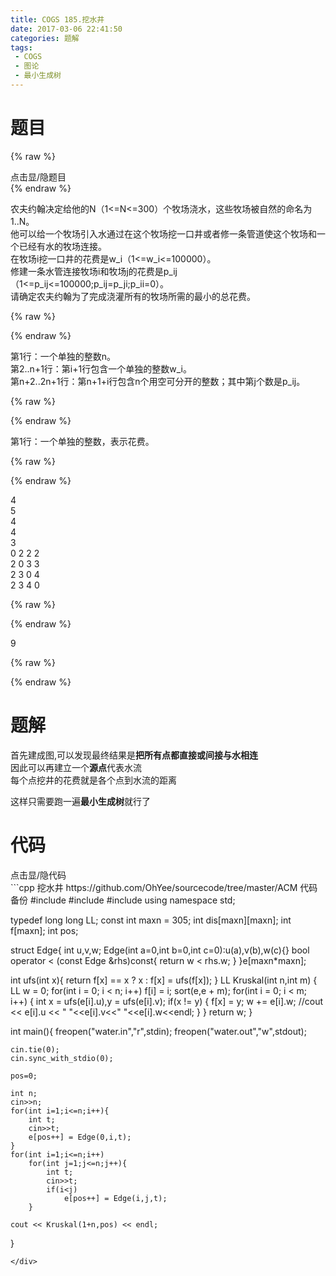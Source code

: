 ```yaml
---
title: COGS 185.挖水井
date: 2017-03-06 22:41:50
categories: 题解
tags:
 - COGS
 - 图论
 - 最小生成树
---
```


# 题目
{% raw %}
<div><div class="fold_hider"><div class="close hider_title">点击显/隐题目</div></div><div class="fold">
    <div class="oj">   
        <div class="part" title="Description">
{% endraw %}

农夫约翰决定给他的N（1<=N<=300）个牧场浇水，这些牧场被自然的命名为1..N。  
他可以给一个牧场引入水通过在这个牧场挖一口井或者修一条管道使这个牧场和一个已经有水的牧场连接。  
在牧场i挖一口井的花费是w_i（1<=w_i<=100000）。  
修建一条水管连接牧场i和牧场j的花费是p_ij（1<=p_ij<=100000;p_ij=p_ji;p_ii=0）。   
请确定农夫约翰为了完成浇灌所有的牧场所需的最小的总花费。  

{% raw %}
        </div>
        <div class="part" title="Input">
{% endraw %}
  
第1行：一个单独的整数n。  
第2..n+1行：第i+1行包含一个单独的整数w_i。  
第n+2..2n+1行：第n+1+i行包含n个用空可分开的整数；其中第j个数是p_ij。  

{% raw %}
        </div>
        <div class="part" title="Output">
{% endraw %}
  
第1行：一个单独的整数，表示花费。  

{% raw %}
        </div>
        <div class="samp">
            <div class="clear"></div>
            <div class="input part" title="Sample Input">
{% endraw %}

4  
5  
4  
4  
3  
0 2 2 2  
2 0 3 3  
2 3 0 4  
2 3 4 0  

{% raw %}
            </div>
            <div class="output part" title="Sample Output">
{% endraw %}

9

{% raw %}
            </div>
            <div class="clear"></div>
        </div>
    </div>
</div></div>
{% endraw %}

<!--more-->
# 题解

首先建成图,可以发现最终结果是**把所有点都直接或间接与水相连**  
因此可以再建立一个**源点**代表水流  
每个点挖井的花费就是各个点到水流的距离  

这样只需要跑一遍**最小生成树**就行了  


# 代码
<div><div class="fold_hider"><div class="close hider_title">点击显/隐代码</div></div><div class="fold">```cpp 挖水井 https://github.com/OhYee/sourcecode/tree/master/ACM 代码备份
#include <cstdio>
#include <iostream>
#include <algorithm>
using namespace std;
 
typedef long long LL;
const int maxn = 305;
int dis[maxn][maxn];
int f[maxn];
int pos;
 
struct Edge{
    int u,v,w;
    Edge(int a=0,int b=0,int c=0):u(a),v(b),w(c){}
    bool operator < (const Edge &rhs)const{
        return w < rhs.w;
    }
}e[maxn*maxn];
 
int ufs(int x){
    return f[x] == x ? x : f[x] = ufs(f[x]); 
} 
LL Kruskal(int n,int m) {
    LL w = 0;
    for(int i = 0; i < n; i++)
        f[i] = i;
    sort(e,e + m);
    for(int i = 0; i < m; i++) {
        int x = ufs(e[i].u),y = ufs(e[i].v);
        if(x != y) {
            f[x] = y;
            w += e[i].w;
            //cout << e[i].u << " "<<e[i].v<<"  "<<e[i].w<<endl;
        }
    }
    return w;
}
 
int main(){
    freopen("water.in","r",stdin);
    freopen("water.out","w",stdout);
     
    cin.tie(0);
    cin.sync_with_stdio(0);
    
    pos=0;
    
    int n;
    cin>>n;
    for(int i=1;i<=n;i++){
        int t;
        cin>>t;
        e[pos++] = Edge(0,i,t);
    }
    for(int i=1;i<=n;i++)
        for(int j=1;j<=n;j++){
            int t;
            cin>>t;
            if(i<j)
                e[pos++] = Edge(i,j,t);
        }
    
    cout << Kruskal(1+n,pos) << endl;
}
```
</div>